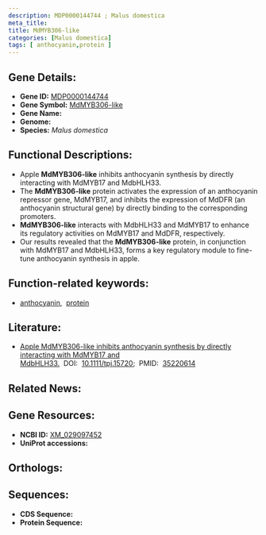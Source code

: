 ```yaml
---
description: MDP0000144744 ; Malus domestica
meta_title:
title: MdMYB306-like
categories: [Malus domestica]
tags: [ anthocyanin,protein ]
---
```


## Gene Details:
- **Gene ID:** [MDP0000144744]()
- **Gene Symbol:** <u>MdMYB306-like</u>
- **Gene Name:** 
- **Genome:** []()
- **Species:** *Malus domestica*

## Functional Descriptions:
   - Apple **MdMYB306-like** inhibits anthocyanin synthesis by directly interacting with MdMYB17 and MdbHLH33.
   - The **MdMYB306-like** protein activates the expression of an anthocyanin repressor gene, MdMYB17, and inhibits the expression of MdDFR (an anthocyanin structural gene) by directly binding to the corresponding promoters.
   - **MdMYB306-like** interacts with MdbHLH33 and MdMYB17 to enhance its regulatory activities on MdMYB17 and MdDFR, respectively.
   - Our results revealed that the **MdMYB306-like** protein, in conjunction with MdMYB17 and MdbHLH33, forms a key regulatory module to fine-tune anthocyanin synthesis in apple.

## Function-related keywords:
   - [anthocyanin](/tags/anthocyanin/),&nbsp;&nbsp;[protein](/tags/protein/)

## Literature:
   - [Apple MdMYB306-like inhibits anthocyanin synthesis by directly interacting with MdMYB17 and MdbHLH33.](https://doi.org/10.1111/tpj.15720)&nbsp;&nbsp;DOI:&nbsp;&nbsp;[10.1111/tpj.15720](https://doi.org/10.1111/tpj.15720);&nbsp;&nbsp;PMID:&nbsp;&nbsp;[35220614](https://pubmed.ncbi.nlm.nih.gov/35220614/)

## Related News:

## Gene Resources:
- **NCBI ID:**  [XM_029097452 ](https://www.ncbi.nlm.nih.gov/gene/?term=XM_029097452 )
- **UniProt accessions:**  [](https://www.uniprot.org/uniprotkb//entry)

## Orthologs:

## Sequences:
- **CDS Sequence:**
- **Protein Sequence:**
